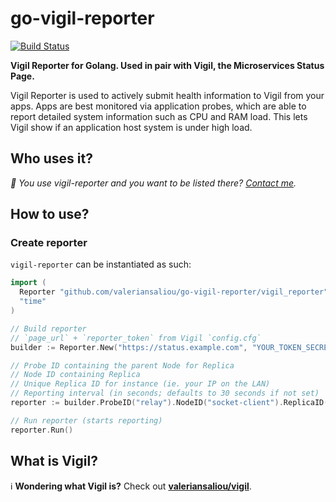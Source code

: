 # go-vigil-reporter

[![Build Status](https://img.shields.io/travis/valeriansaliou/go-vigil-reporter/master.svg)](https://travis-ci.org/valeriansaliou/go-vigil-reporter)

**Vigil Reporter for Golang. Used in pair with Vigil, the Microservices Status Page.**

Vigil Reporter is used to actively submit health information to Vigil from your apps. Apps are best monitored via application probes, which are able to report detailed system information such as CPU and RAM load. This lets Vigil show if an application host system is under high load.

## Who uses it?

_👋 You use vigil-reporter and you want to be listed there? [Contact me](https://valeriansaliou.name/)._

## How to use?

### Create reporter

`vigil-reporter` can be instantiated as such:

```go
import (
  Reporter "github.com/valeriansaliou/go-vigil-reporter/vigil_reporter"
  "time"
)

// Build reporter
// `page_url` + `reporter_token` from Vigil `config.cfg`
builder := Reporter.New("https://status.example.com", "YOUR_TOKEN_SECRET")

// Probe ID containing the parent Node for Replica
// Node ID containing Replica
// Unique Replica ID for instance (ie. your IP on the LAN)
// Reporting interval (in seconds; defaults to 30 seconds if not set)
reporter := builder.ProbeID("relay").NodeID("socket-client").ReplicaID("192.168.1.10").Interval(time.Duration(30 * time.Second)).Build()

// Run reporter (starts reporting)
reporter.Run()
```

## What is Vigil?

ℹ️ **Wondering what Vigil is?** Check out **[valeriansaliou/vigil](https://github.com/valeriansaliou/vigil)**.
